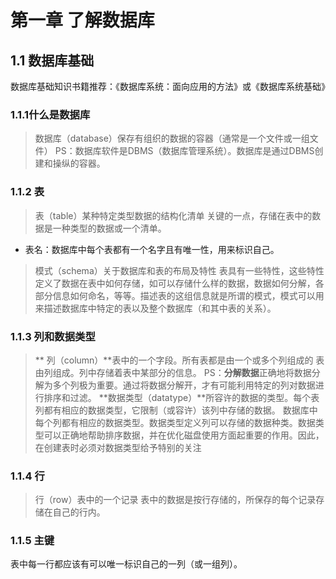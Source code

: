 # 第一章 了解数据库 #
## 1.1 数据库基础 ##
数据库基础知识书籍推荐：《数据库系统：面向应用的方法》或《数据库系统基础》

### 1.1.1什么是数据库 ###
> 数据库（database）保存有组织的数据的容器（通常是一个文件或一组文件）
PS：数据库软件是DBMS（数据库管理系统）。数据库是通过DBMS创建和操纵的容器。

### 1.1.2 表 ###
> 表（table）某种特定类型数据的结构化清单
关键的一点，存储在表中的数据是一种类型的数据或一个清单。
- 表名：数据库中每个表都有一个名字且有唯一性，用来标识自己。


> 模式（schema）关于数据库和表的布局及特性
表具有一些特性，这些特性定义了数据在表中如何存储，如可以存储什么样的数据，数据如何分解，各部分信息如何命名，等等。描述表的这组信息就是所谓的模式，模式可以用来描述数据库中特定的表以及整个数据库（和其中表的关系）。

### 1.1.3 列和数据类型 ###
>** 列（column）**表中的一个字段。所有表都是由一个或多个列组成的
表由列组成。列中存储着表中某部分的信息。
PS：**分解数据**正确地将数据分解为多个列极为重要。通过将数据分解开，才有可能利用特定的列对数据进行排序和过滤。
> **数据类型（datatype）**所容许的数据的类型。每个表列都有相应的数据类型，它限制（或容许）该列中存储的数据。
数据库中每个列都有相应的数据类型。数据类型定义列可以存储的数据种类。数据类型可以正确地帮助排序数据，并在优化磁盘使用方面起重要的作用。因此，在创建表时必须对数据类型给予特别的关注

### 1.1.4 行 ###
> 行（row）表中的一个记录
表中的数据是按行存储的，所保存的每个记录存储在自己的行内。

### 1.1.5 主键 ###
表中每一行都应该有可以唯一标识自己的一列（或一组列）。
